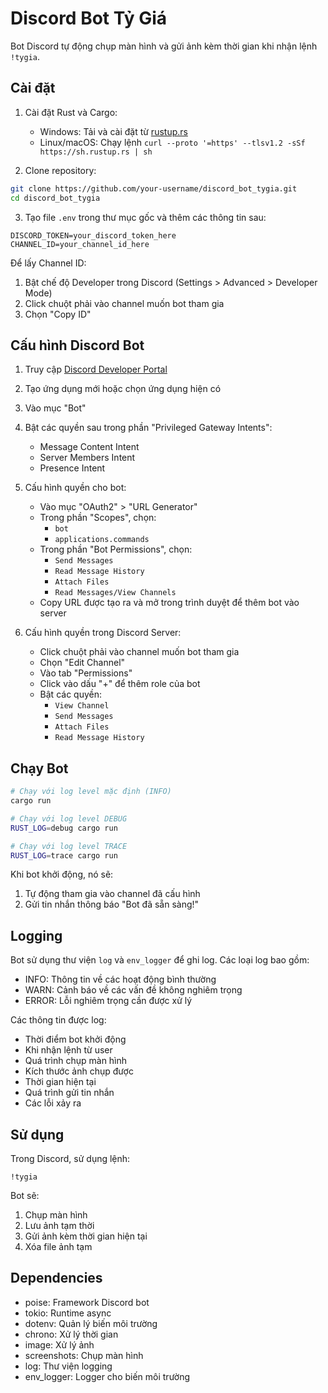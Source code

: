 # Discord Bot Tỷ Giá

Bot Discord tự động chụp màn hình và gửi ảnh kèm thời gian khi nhận lệnh `!tygia`.

## Cài đặt

1. Cài đặt Rust và Cargo:
   - Windows: Tải và cài đặt từ [rustup.rs](https://rustup.rs)
   - Linux/macOS: Chạy lệnh `curl --proto '=https' --tlsv1.2 -sSf https://sh.rustup.rs | sh`

2. Clone repository:
```bash
git clone https://github.com/your-username/discord_bot_tygia.git
cd discord_bot_tygia
```

3. Tạo file `.env` trong thư mục gốc và thêm các thông tin sau:
```
DISCORD_TOKEN=your_discord_token_here
CHANNEL_ID=your_channel_id_here
```

Để lấy Channel ID:
1. Bật chế độ Developer trong Discord (Settings > Advanced > Developer Mode)
2. Click chuột phải vào channel muốn bot tham gia
3. Chọn "Copy ID"

## Cấu hình Discord Bot

1. Truy cập [Discord Developer Portal](https://discord.com/developers/applications)
2. Tạo ứng dụng mới hoặc chọn ứng dụng hiện có
3. Vào mục "Bot"
4. Bật các quyền sau trong phần "Privileged Gateway Intents":
   - Message Content Intent
   - Server Members Intent
   - Presence Intent

5. Cấu hình quyền cho bot:
   - Vào mục "OAuth2" > "URL Generator"
   - Trong phần "Scopes", chọn:
     - `bot`
     - `applications.commands`
   - Trong phần "Bot Permissions", chọn:
     - `Send Messages`
     - `Read Message History`
     - `Attach Files`
     - `Read Messages/View Channels`
   - Copy URL được tạo ra và mở trong trình duyệt để thêm bot vào server

6. Cấu hình quyền trong Discord Server:
   - Click chuột phải vào channel muốn bot tham gia
   - Chọn "Edit Channel"
   - Vào tab "Permissions"
   - Click vào dấu "+" để thêm role của bot
   - Bật các quyền:
     - `View Channel`
     - `Send Messages`
     - `Attach Files`
     - `Read Message History`

## Chạy Bot

```bash
# Chạy với log level mặc định (INFO)
cargo run

# Chạy với log level DEBUG
RUST_LOG=debug cargo run

# Chạy với log level TRACE
RUST_LOG=trace cargo run
```

Khi bot khởi động, nó sẽ:
1. Tự động tham gia vào channel đã cấu hình
2. Gửi tin nhắn thông báo "Bot đã sẵn sàng!"

## Logging

Bot sử dụng thư viện `log` và `env_logger` để ghi log. Các loại log bao gồm:
- INFO: Thông tin về các hoạt động bình thường
- WARN: Cảnh báo về các vấn đề không nghiêm trọng
- ERROR: Lỗi nghiêm trọng cần được xử lý

Các thông tin được log:
- Thời điểm bot khởi động
- Khi nhận lệnh từ user
- Quá trình chụp màn hình
- Kích thước ảnh chụp được
- Thời gian hiện tại
- Quá trình gửi tin nhắn
- Các lỗi xảy ra

## Sử dụng

Trong Discord, sử dụng lệnh:
```
!tygia
```

Bot sẽ:
1. Chụp màn hình
2. Lưu ảnh tạm thời
3. Gửi ảnh kèm thời gian hiện tại
4. Xóa file ảnh tạm

## Dependencies

- poise: Framework Discord bot
- tokio: Runtime async
- dotenv: Quản lý biến môi trường
- chrono: Xử lý thời gian
- image: Xử lý ảnh
- screenshots: Chụp màn hình
- log: Thư viện logging
- env_logger: Logger cho biến môi trường 
